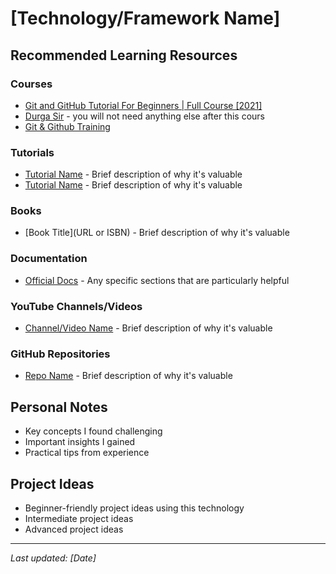 # [Technology/Framework Name]

## Recommended Learning Resources

### Courses
- [Git and GitHub Tutorial For Beginners | Full Course [2021]](https://www.youtube.com/watch?v=3fUbBnN_H2c)
- [Durga Sir](https://www.youtube.com/playlist?list=PLXHLAo6ZUDp0KZOqDphHiJz4wDg8viChS) - you will not need anything else after this cours
- [Git & Github Training](https://www.youtube.com/watch?v=ddDyFQT3bzM&list=PLVBwYECZ22gn3b6zK5kTyqfSDuAPwEB6V&index=1)

### Tutorials
- [Tutorial Name](URL) - Brief description of why it's valuable
- [Tutorial Name](URL) - Brief description of why it's valuable

### Books
- [Book Title](URL or ISBN) - Brief description of why it's valuable

### Documentation
- [Official Docs](URL) - Any specific sections that are particularly helpful

### YouTube Channels/Videos
- [Channel/Video Name](URL) - Brief description of why it's valuable

### GitHub Repositories
- [Repo Name](URL) - Brief description of why it's valuable

## Personal Notes
- Key concepts I found challenging
- Important insights I gained
- Practical tips from experience

## Project Ideas
- Beginner-friendly project ideas using this technology
- Intermediate project ideas
- Advanced project ideas

---
*Last updated: [Date]*